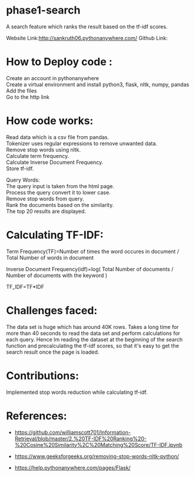 # phase1-search

A search feature which ranks the result based on the tf-idf scores.

Website Link:http://sankruth06.pythonanywhere.com/
Github Link: 

# How to Deploy code :
Create an account in pythonanywhere <br>
Create a virtual environment and install python3, flask, nltk, numpy, pandas <br>
Add the files <br>
Go to the http link <br>

# How code works:
Read data which is a csv file from pandas.  <br>
Tokenizer uses regular expressions to remove unwanted data. <br>
Remove stop words using nltk. <br>
Calculate term frequency. <br>
Calculate Inverse Document Frequency. <br>
Store tf-idf. <br>

Query Words: <br>
The query input is taken from the html page. <br>
Process the query convert it to lower case. <br>
Remove stop words from query. <br>
Rank the documents based on the similarity. <br>
The top 20 results are displayed. <br>

# Calculating TF-IDF:

Term Frequency(TF)=Number of times the word occures in document / Total Number of words in document

Inverse Document Frequency(idf)=log( Total Number of documents / Number of documents with the keyword )

TF_IDF=TF*IDF


# Challenges faced:
The data set is huge which has around 40K rows. Takes a long time for more than 40 seconds to read the data set and perform calculations for each query. Hence Im reading the dataset at the beginning of the search function and precalculating the tf-idf scores, so that it's easy to get the search result once the page is loaded.

# Contributions:
Implemented stop words reduction while calculating tf-idf.



# References:
* https://github.com/williamscott701/Information-Retrieval/blob/master/2.%20TF-IDF%20Ranking%20-%20Cosine%20Similarity%2C%20Matching%20Score/TF-IDF.ipynb

* https://www.geeksforgeeks.org/removing-stop-words-nltk-python/

* https://help.pythonanywhere.com/pages/Flask/


